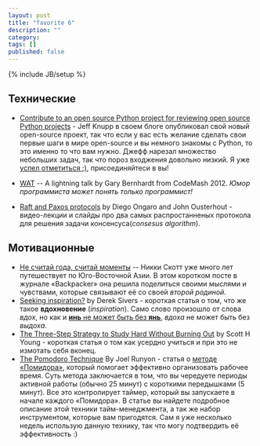 ```yaml
---
layout: post
title: "favorite 6"
description: ""
category: 
tags: []
published: false
---
```

{% include JB/setup %}

## Технические

* [Contribute to an open source Python project for reviewing open source Python projects](http://www.jeffknupp.com/blog/2014/03/10/contribute-to-an-open-source-python-project-for-reviewing-open-source-python-projects/) - Jeff Knupp в своем блоге опубликовал свой новый open-source проект, так что если у вас есть желание сделать свои первые шаги в мире open-source и вы немного знакомы с Python, то это именно то что вам нужно. Джефф нарезал множество небольших задач, так что пороз входжения довольно низкий. Я уже [успел отметиться ;)](https://github.com/jeffknupp/review/commit/c70b48d6019a20c7af7f043029a5a9e631eabcd2), присоединяйтеси в вы!

* [WAT](https://www.destroyallsoftware.com/talks/wat) -- A lightning talk by Gary Bernhardt from CodeMash 2012. *Юмор программиста может понять только программист!*

* [Raft and Paxos protocols](https://ramcloud.stanford.edu/~ongaro/userstudy/) by Diego Ongaro and John Ousterhout - видео-лекции и слайды про два самых распростанненых протокола для решения задачи консенсуса(*consesus algorithm*).

## Мотивационные

* [Не считай года, считай моменты](http://thaisuay.net/ne-schitaj-goda-schitaj-momenty/) -- Никки Скотт уже много лет путешествует по Юго-Восточной Азии. В этом коротком посте в журнале «Backpacker» она решила поделиться своими мыслями и чувствами, которые связывают её со своей *второй родиной.*
* [Seeking inspiration?](http://sivers.org/io) by Derek Sivers - короткая статья о том, что же такое  **вдохновение** (*inspiration*). Само слово произошло от слова *вдох*, но как и [**инь** не может быть без **янь**](http://ru.wikipedia.org/wiki/%D0%98%D0%BD%D1%8C_%D0%B8_%D1%8F%D0%BD), *вдоха* не может быть без *выдоха*.
* [The Three-Step Strategy to Study Hard Without Burning Out](http://www.scotthyoung.com/blog/2014/04/01/study-hard-no-burnout/) by Scott H Young - короткая статья о том как усердно учиться и при это не измотать себя вконец.
* [The Pomodoro Technique](http://impossiblehq.com/pomodoro-technique) By Joel Runyon - статья о [методе «Помидора»](http://ru.wikipedia.org/wiki/%D0%9F%D0%BE%D0%BC%D0%B8%D0%B4%D0%BE%D1%80_%28%D0%BC%D0%B5%D1%82%D0%BE%D0%B4%29), который помогает эффективно организовать рабочее время. Суть метода заключается в том, что вы чередуете периоды активной работы (обычно 25 минут) с короткими передышками (5 минут). Все это контролирует таймер, который вы запускаете в начале каждого «Помидора». В статье вы найдете подробное описание этой техники тайм-менеджмента, а так же набор инструментом, которые вам пригодятся. Сам я уже несколько недель использую данную технику, так что могу подтвердить её эффективность :)

